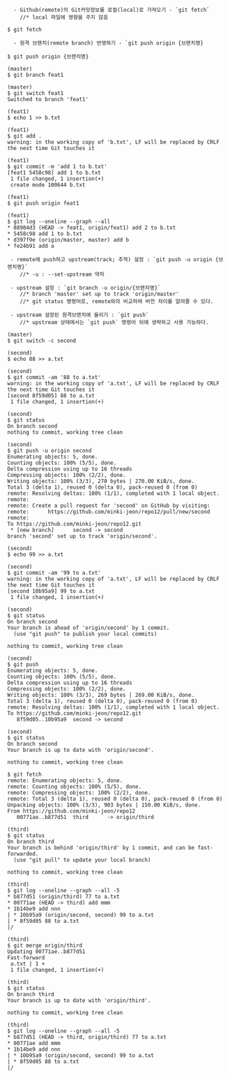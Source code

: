 
	  - Github(remote)의 Git커밋정보를 로컬(local)로 가져오기 - `git fetch`
	    //* local 파일에 영향을 주지 않음
```$ git fetch```


	  - 원격 브랜치(remote branch) 반영하기 - `git push origin {브랜치명}
```$ git push origin {브랜치명}```
	  
``` //* 다른 브랜치 추가 업로드 (push; local -> remote(github))
(master)
$ git branch feat1

(master)
$ git switch feat1
Switched to branch 'feat1'

(feat1)
$ echo 1 >> b.txt

(feat1)
$ git add .
warning: in the working copy of 'b.txt', LF will be replaced by CRLF the next time Git touches it

(feat1)
$ git commit -m 'add 1 to b.txt'
[feat1 5458c98] add 1 to b.txt
 1 file changed, 1 insertion(+)
 create mode 100644 b.txt

(feat1)
$ git push origin feat1	

(feat1)
$ git log --oneline --graph --all
* 88984d3 (HEAD -> feat1, origin/feat1) add 2 to b.txt
* 5458c98 add 1 to b.txt
* d397f9e (origin/master, master) add b
* fe24b91 add a		
```


     - remote에 push하고 upstream(track; 추적) 설정 : `git push -u origin {브랜치명}`
        //* -u : --set-upstream 약자
        
     - upstream 설정 : `git branch -u origin/{브랜치명}`
        //* branch 'master' set up to track 'origin/master'
        //* git status 명령어로, remote와의 비교하여 버전 차이를 알려줄 수 있다.
        
     - upstream 설정된 원격브랜치에 올리기 : `git push`
        //* upstream 상태에서는 `git push` 명령어 뒤에 생략하고 사용 가능하다.


``` //* 브랜치 push+upstream 실습
(master)
$ git switch -c second

(second)
$ echo 88 >> a.txt

(second)
$ git commit -am '88 to a.txt'
warning: in the working copy of 'a.txt', LF will be replaced by CRLF the next time Git touches it
[second 8f59d05] 88 to a.txt
 1 file changed, 1 insertion(+)

(second)
$ git status
On branch second
nothing to commit, working tree clean

(second)
$ git push -u origin second
Enumerating objects: 5, done.
Counting objects: 100% (5/5), done.
Delta compression using up to 16 threads
Compressing objects: 100% (2/2), done.
Writing objects: 100% (3/3), 270 bytes | 270.00 KiB/s, done.
Total 3 (delta 1), reused 0 (delta 0), pack-reused 0 (from 0)
remote: Resolving deltas: 100% (1/1), completed with 1 local object.
remote:
remote: Create a pull request for 'second' on GitHub by visiting:
remote:      https://github.com/minki-jeon/repo12/pull/new/second
remote:
To https://github.com/minki-jeon/repo12.git
 * [new branch]      second -> second
branch 'second' set up to track 'origin/second'.

(second)
$ echo 99 >> a.txt

(second)
$ git commit -am '99 to a.txt'
warning: in the working copy of 'a.txt', LF will be replaced by CRLF the next time Git touches it
[second 10b95a9] 99 to a.txt
 1 file changed, 1 insertion(+)

(second)
$ git status
On branch second
Your branch is ahead of 'origin/second' by 1 commit.
  (use "git push" to publish your local commits)

nothing to commit, working tree clean

(second)
$ git push
Enumerating objects: 5, done.
Counting objects: 100% (5/5), done.
Delta compression using up to 16 threads
Compressing objects: 100% (2/2), done.
Writing objects: 100% (3/3), 269 bytes | 269.00 KiB/s, done.
Total 3 (delta 1), reused 0 (delta 0), pack-reused 0 (from 0)
remote: Resolving deltas: 100% (1/1), completed with 1 local object.
To https://github.com/minki-jeon/repo12.git
   8f59d05..10b95a9  second -> second

(second)
$ git status
On branch second
Your branch is up to date with 'origin/second'.

nothing to commit, working tree clean

```


``` //* remote -> local 실습 (fetch, merge)
$ git fetch
remote: Enumerating objects: 5, done.
remote: Counting objects: 100% (5/5), done.
remote: Compressing objects: 100% (2/2), done.
remote: Total 3 (delta 1), reused 0 (delta 0), pack-reused 0 (from 0)
Unpacking objects: 100% (3/3), 903 bytes | 150.00 KiB/s, done.
From https://github.com/minki-jeon/repo12
   00771ae..b877d51  third      -> origin/third

(third)
$ git status
On branch third
Your branch is behind 'origin/third' by 1 commit, and can be fast-forwarded.
  (use "git pull" to update your local branch)

nothing to commit, working tree clean

(third)
$ git log --oneline --graph --all -5
* b877d51 (origin/third) 77 to a.txt
* 00771ae (HEAD -> third) add mmm
* 1b14be9 add nnn
| * 10b95a9 (origin/second, second) 99 to a.txt
| * 8f59d05 88 to a.txt
|/

(third)
$ git merge origin/third
Updating 00771ae..b877d51
Fast-forward
 a.txt | 1 +
 1 file changed, 1 insertion(+)

(third)
$ git status
On branch third
Your branch is up to date with 'origin/third'.

nothing to commit, working tree clean

(third)
$ git log --oneline --graph --all -5
* b877d51 (HEAD -> third, origin/third) 77 to a.txt
* 00771ae add mmm
* 1b14be9 add nnn
| * 10b95a9 (origin/second, second) 99 to a.txt
| * 8f59d05 88 to a.txt
|/
```
